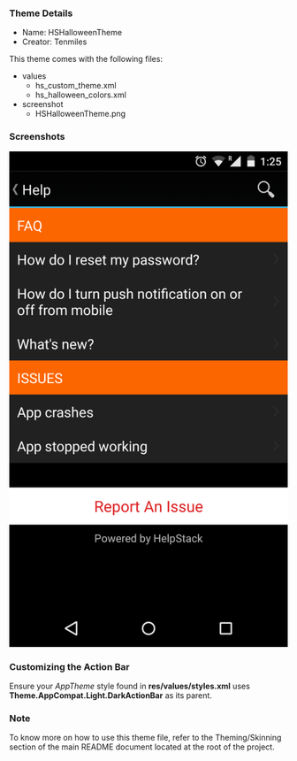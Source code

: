 ### Theme Details

- Name: HSHalloweenTheme
- Creator: Tenmiles

This theme comes with the following files:
- values
  - hs_custom_theme.xml
  - hs_halloween_colors.xml
- screenshot
  - HSHalloweenTheme.png

### Screenshots
![Halloween Theme Screenshot](screenshot/HSHalloweenTheme.png "Halloween Theme")

### Customizing the Action Bar

Ensure your *AppTheme* style found in **res/values/styles.xml** uses **Theme.AppCompat.Light.DarkActionBar** as its parent.

### Note
To know more on how to use this theme file, refer to the Theming/Skinning section of the main README document located at the root of the project.
